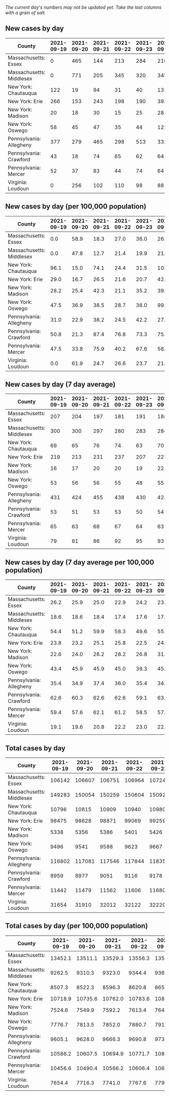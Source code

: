 _The current day's numbers may not be updated yet. Take the last columns with a grain of salt._
## New cases by day

| County | 2021-09-19 | 2021-09-20 | 2021-09-21 | 2021-09-22 | 2021-09-23 | 2021-09-24 | 2021-09-25 |
| --- | --- | --- | --- | --- | --- | --- | --- |
| Massachusetts: Essex | 0 | 465 | 144 | 213 | 284 | 210 |  |
| Massachusetts: Middlesex | 0 | 771 | 205 | 345 | 320 | 345 |  |
| New York: Chautauqua | 122 | 19 | 94 | 31 | 40 | 131 |  |
| New York: Erie | 266 | 153 | 243 | 198 | 190 | 393 |  |
| New York: Madison | 20 | 18 | 30 | 15 | 25 | 28 |  |
| New York: Oswego | 58 | 45 | 47 | 35 | 44 | 122 |  |
| Pennsylvania: Allegheny | 377 | 279 | 465 | 298 | 513 | 332 | 389 |
| Pennsylvania: Crawford | 43 | 18 | 74 | 65 | 62 | 64 | 44 |
| Pennsylvania: Mercer | 52 | 37 | 83 | 44 | 74 | 64 | 57 |
| Virginia: Loudoun | 0 | 256 | 102 | 110 | 98 | 88 |  |

## New cases by day (per 100,000 population)

| County | 2021-09-19 | 2021-09-20 | 2021-09-21 | 2021-09-22 | 2021-09-23 | 2021-09-24 | 2021-09-25 |
| --- | --- | --- | --- | --- | --- | --- | --- |
| Massachusetts: Essex | 0.0 | 58.9 | 18.3 | 27.0 | 36.0 | 26.6 |  |
| Massachusetts: Middlesex | 0.0 | 47.8 | 12.7 | 21.4 | 19.9 | 21.4 |  |
| New York: Chautauqua | 96.1 | 15.0 | 74.1 | 24.4 | 31.5 | 103.2 |  |
| New York: Erie | 29.0 | 16.7 | 26.5 | 21.6 | 20.7 | 42.8 |  |
| New York: Madison | 28.2 | 25.4 | 42.3 | 21.1 | 35.2 | 39.5 |  |
| New York: Oswego | 47.5 | 36.9 | 38.5 | 28.7 | 36.0 | 99.9 |  |
| Pennsylvania: Allegheny | 31.0 | 22.9 | 38.2 | 24.5 | 42.2 | 27.3 | 32.0 |
| Pennsylvania: Crawford | 50.8 | 21.3 | 87.4 | 76.8 | 73.3 | 75.6 | 52.0 |
| Pennsylvania: Mercer | 47.5 | 33.8 | 75.9 | 40.2 | 67.6 | 58.5 | 52.1 |
| Virginia: Loudoun | 0.0 | 61.9 | 24.7 | 26.6 | 23.7 | 21.3 |  |

## New cases by day (7 day average)

| County | 2021-09-19 | 2021-09-20 | 2021-09-21 | 2021-09-22 | 2021-09-23 | 2021-09-24 | 2021-09-25 |
| --- | --- | --- | --- | --- | --- | --- | --- |
| Massachusetts: Essex | 207 | 204 | 197 | 181 | 191 | 188 |  |
| Massachusetts: Middlesex | 300 | 300 | 297 | 280 | 283 | 284 |  |
| New York: Chautauqua | 69 | 65 | 76 | 74 | 63 | 70 |  |
| New York: Erie | 219 | 213 | 231 | 237 | 207 | 227 |  |
| New York: Madison | 16 | 17 | 20 | 20 | 19 | 22 |  |
| New York: Oswego | 53 | 56 | 56 | 55 | 48 | 55 |  |
| Pennsylvania: Allegheny | 431 | 424 | 455 | 438 | 430 | 423 | 379 |
| Pennsylvania: Crawford | 53 | 51 | 53 | 53 | 50 | 54 | 53 |
| Pennsylvania: Mercer | 65 | 63 | 68 | 67 | 64 | 63 | 59 |
| Virginia: Loudoun | 79 | 81 | 86 | 92 | 95 | 93 |  |

## New cases by day (7 day average per 100,000 population)

| County | 2021-09-19 | 2021-09-20 | 2021-09-21 | 2021-09-22 | 2021-09-23 | 2021-09-24 | 2021-09-25 |
| --- | --- | --- | --- | --- | --- | --- | --- |
| Massachusetts: Essex | 26.2 | 25.9 | 25.0 | 22.9 | 24.2 | 23.8 |  |
| Massachusetts: Middlesex | 18.6 | 18.6 | 18.4 | 17.4 | 17.6 | 17.6 |  |
| New York: Chautauqua | 54.4 | 51.2 | 59.9 | 58.3 | 49.6 | 55.2 |  |
| New York: Erie | 23.8 | 23.2 | 25.1 | 25.8 | 22.5 | 24.7 |  |
| New York: Madison | 22.6 | 24.0 | 28.2 | 28.2 | 26.8 | 31.0 |  |
| New York: Oswego | 43.4 | 45.9 | 45.9 | 45.0 | 39.3 | 45.0 |  |
| Pennsylvania: Allegheny | 35.4 | 34.9 | 37.4 | 36.0 | 35.4 | 34.8 | 31.2 |
| Pennsylvania: Crawford | 62.6 | 60.3 | 62.6 | 62.6 | 59.1 | 63.8 | 62.6 |
| Pennsylvania: Mercer | 59.4 | 57.6 | 62.1 | 61.2 | 58.5 | 57.6 | 53.9 |
| Virginia: Loudoun | 19.1 | 19.6 | 20.8 | 22.2 | 23.0 | 22.5 |  |

## Total cases by day

| County | 2021-09-19 | 2021-09-20 | 2021-09-21 | 2021-09-22 | 2021-09-23 | 2021-09-24 | 2021-09-25 |
| --- | --- | --- | --- | --- | --- | --- | --- |
| Massachusetts: Essex | 106142 | 106607 | 106751 | 106964 | 107248 | 107458 |  |
| Massachusetts: Middlesex | 149283 | 150054 | 150259 | 150604 | 150924 | 151269 |  |
| New York: Chautauqua | 10796 | 10815 | 10909 | 10940 | 10980 | 11111 |  |
| New York: Erie | 98475 | 98628 | 98871 | 99069 | 99259 | 99652 |  |
| New York: Madison | 5338 | 5356 | 5386 | 5401 | 5426 | 5454 |  |
| New York: Oswego | 9496 | 9541 | 9588 | 9623 | 9667 | 9789 |  |
| Pennsylvania: Allegheny | 116802 | 117081 | 117546 | 117844 | 118357 | 118689 | 119078 |
| Pennsylvania: Crawford | 8959 | 8977 | 9051 | 9116 | 9178 | 9242 | 9286 |
| Pennsylvania: Mercer | 11442 | 11479 | 11562 | 11606 | 11680 | 11744 | 11801 |
| Virginia: Loudoun | 31654 | 31910 | 32012 | 32122 | 32220 | 32308 |  |

## Total cases by day (per 100,000 population)

| County | 2021-09-19 | 2021-09-20 | 2021-09-21 | 2021-09-22 | 2021-09-23 | 2021-09-24 | 2021-09-25 |
| --- | --- | --- | --- | --- | --- | --- | --- |
| Massachusetts: Essex | 13452.1 | 13511.1 | 13529.3 | 13556.3 | 13592.3 | 13618.9 |  |
| Massachusetts: Middlesex | 9262.5 | 9310.3 | 9323.0 | 9344.4 | 9364.3 | 9385.7 |  |
| New York: Chautauqua | 8507.3 | 8522.3 | 8596.3 | 8620.8 | 8652.3 | 8755.5 |  |
| New York: Erie | 10718.9 | 10735.6 | 10762.0 | 10783.6 | 10804.3 | 10847.0 |  |
| New York: Madison | 7524.6 | 7549.9 | 7592.2 | 7613.4 | 7648.6 | 7688.1 |  |
| New York: Oswego | 7776.7 | 7813.5 | 7852.0 | 7880.7 | 7916.7 | 8016.6 |  |
| Pennsylvania: Allegheny | 9605.1 | 9628.0 | 9666.3 | 9690.8 | 9732.9 | 9760.2 | 9792.2 |
| Pennsylvania: Crawford | 10586.2 | 10607.5 | 10694.9 | 10771.7 | 10845.0 | 10920.6 | 10972.6 |
| Pennsylvania: Mercer | 10456.6 | 10490.4 | 10566.2 | 10606.4 | 10674.1 | 10732.6 | 10784.7 |
| Virginia: Loudoun | 7654.4 | 7716.3 | 7741.0 | 7767.6 | 7791.3 | 7812.6 |  |
